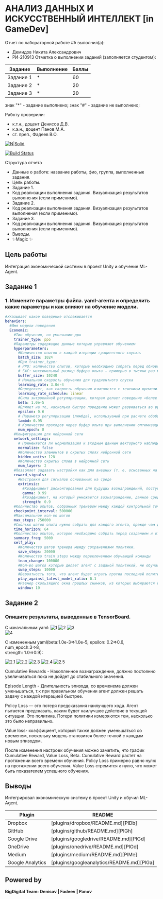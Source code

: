 # АНАЛИЗ ДАННЫХ И ИСКУССТВЕННЫЙ ИНТЕЛЛЕКТ [in GameDev]
Отчет по лабораторной работе #5 выполнил(а):
- Демидов Никита Александрович
- РИ-210913
Отметка о выполнении заданий (заполняется студентом):

| Задание | Выполнение | Баллы |
| ------ | ------ | ------ |
| Задание 1 | * | 60 |
| Задание 2 | * | 20 |
| Задание 3 | * | 20 |

знак "*" - задание выполнено; знак "#" - задание не выполнено;

Работу проверили:
- к.т.н., доцент Денисов Д.В.
- к.э.н., доцент Панов М.А.
- ст. преп., Фадеев В.О.

[![N|Solid](https://cldup.com/dTxpPi9lDf.thumb.png)](https://nodesource.com/products/nsolid)

[![Build Status](https://travis-ci.org/joemccann/dillinger.svg?branch=master)](https://travis-ci.org/joemccann/dillinger)

Структура отчета

- Данные о работе: название работы, фио, группа, выполненные задания.
- Цель работы.
- Задание 1.
- Код реализации выполнения задания. Визуализация результатов выполнения (если применимо).
- Задание 2.
- Код реализации выполнения задания. Визуализация результатов выполнения (если применимо).
- Задание 3.
- Код реализации выполнения задания. Визуализация результатов выполнения (если применимо).
- Выводы.
- ✨Magic ✨

## Цель работы
Интеграция экономической системы в проект Unity и обучение ML-Agent.

## Задание 1
### 1. Измените параметры файла. yaml-агента и определить какие параметры и как влияют на обучение модели.

```yaml
#Указывает какое поведение отслеживается
behaviors:
  #Имя модели поведения
  Economic:
    #Тип обучения, по умолчанию ppo
    trainer_type: ppo
    #Параметры содержащие данные которые управляют обучением
    hyperparameters:
      #Количество опытов в каждой итерации градиентного спуска.
      batch_size: 1024
      #При trainer_type:
      # PPO: количество опытов, которые необходимо собрать перед обновлением модели поведения. Соответствует тому, сколько опыта должно быть собрано, прежде чем мы будем изучать или обновлять модель. Это значение должно быть в несколько раз больше, чем batch_size. Обычно больший размер буфера соответствует более стабильным обновлениям обучения.
      # SAC: максимальный размер буфера опыта — примерно в тысячи раз больше, чем ваши эпизоды, чтобы SAC мог учиться как на старом, так и на новом опыте.
      buffer_size: 10240
      # Начальная скорость обучения для градиентного спуска
      learning_rate: 3.0e-4
      #Определяет, как скорость обучения изменяется с течением времени.
      learning_rate_schedule: linear
      #Сила энтропийной регуляризации, которая делает поведение «более случайным».
      beta: 1.0e-5
      #Влияет на то, насколько быстро поведение может развиваться во время обучения
      epsilon: 0.6
      # Параметр регуляризации (лямбда), используемый при расчете обобщенной оценки преимущества. Его можно рассматривать как то, насколько агент полагается на свою текущую оценку стоимости при расчете обновленной оценки стоимости.
      lambd: 0.95
      # Количество проходов через буфер опыта при выполнении оптимизации градиентного спуска.
      num_epoch: 8     
    #Конфигурация для нейронной сети
    network_settings:
      # Применяется ли нормализация к входным данным векторного наблюдения.
      normalize: false
      #Количество элементов в скрытых слоях нейронной сети
      hidden_units: 128
      #Количество скрытых слоев в нейронной сети
      num_layers: 2
    #Позволяет задавать настройки как для внешних (т. е. основанных на среде), так и для внутренних сигналов вознаграждения (например, любопытство и GAIL).
    reward_signals:
      #Настройки для сигналов основанных на среде
      extrinsic:
        #Коэффициент дисконтирования для будущих вознаграждений, поступающих из окружающей среды.
        gamma: 0.99
        #Коэффициент, на который умножается вознаграждение, данное средой. Типичные диапазоны будут варьироваться в зависимости от сигнала вознаграждения.
        strength: 0.9
    #Количество опытов, собранных тренером между каждой контрольной точкой
    checkpoint_interval: 500000
    #Максимальное кол-во шагов
    max_steps: 750000
    #Сколько шагов опыта нужно собрать для каждого агента, прежде чем добавить его в буфер опыта.
    time_horizon: 64
    #Количество опытов, которое необходимо собрать перед созданием и отображением статистики обучения.
    summary_freq: 5000
    self_play:
      #Количество шагов тренера между сохранениями политики.
      save_steps: 20000
      #Количество train_steps между переключением обучающей команды
      team_change: 100000
      #Кол-во шагов которые делает агент с заданой политикой, не обучаясь.
      swap_steps: 10000
      #Вероятность того, что агент будет играть против последней политики оппонента.
      play_against_latest_model_ratio: 0.1
      #Размер скользящего окна прошлых снимков, из которых выбираются противники агента.
      window: 10
```

## Задание 2
### Опишите результаты, выведенные в TensorBoard. 

С изначальным yaml:
![1](https://github.com/StumpyTax/DA-in-GameDev-lab2/tree/lab5/images/1.png)
![2](https://github.com/StumpyTax/DA-in-GameDev-lab2/tree/lab5/images/2.png)
![3](https://github.com/StumpyTax/DA-in-GameDev-lab2/tree/lab5/images/3.png)\
![4](https://github.com/StumpyTax/DA-in-GameDev-lab2/tree/lab5/images/4.png)


C измененным yaml(beta:1.0e-3=>1.0e-5,
                  epsilon: 0.2=>0.6,
                  num_epoch:3=>8,     
                  strength: 1.0=>0.9):

![2.1](https://github.com/StumpyTax/DA-in-GameDev-lab2/tree/lab5/images/2.1.png)
![2.2](https://github.com/StumpyTax/DA-in-GameDev-lab2/tree/lab5/images/2.2.png)
![2.3](https://github.com/StumpyTax/DA-in-GameDev-lab2/tree/lab5/images/2.3.png)
![2.4](https://github.com/StumpyTax/DA-in-GameDev-lab2/tree/lab5/images/2.4.png)
![2.5](https://github.com/StumpyTax/DA-in-GameDev-lab2/tree/lab5/images/2.5.png)

Cumulative Rewards - Накопленное вознаграждение, должно постоянно увеличиваться пока не дойдет до стабильного значения.

Episode Length - Длительность эпизода, со временема должен уменьшаться, т.к при правильном обучении агент должен решать задачу с каждой итерацией быстрее.

Policy Loss — это потеря предсказания наилучшего хода. Агент пытается предсказать, каким будет наилучшее действие в текущей ситуации. Это политика. Потери политики измеряются тем, насколько это было неправильно.

Value loss- коэффициент, который также должен уменьшаться со временем, поскольку модель становится более точной с каждым новым эпизодом.

После изменения настроек обучения можно заметить, что график Cumulative Reward, Value Loss, Beta.
Cumulative Reward растет на протяжении всего времени обучения.
Policy Loss примерно равно нулю на протяжении всего обучения.
Value Loss стремится к нулю, что может быть показателем успешного обучения.


## Выводы
Интегрировал экономическую систему в проект Unity и обучил ML-Agent.

| Plugin | README |
| ------ | ------ |
| Dropbox | [plugins/dropbox/README.md][PlDb] |
| GitHub | [plugins/github/README.md][PlGh] |
| Google Drive | [plugins/googledrive/README.md][PlGd] |
| OneDrive | [plugins/onedrive/README.md][PlOd] |
| Medium | [plugins/medium/README.md][PlMe] |
| Google Analytics | [plugins/googleanalytics/README.md][PlGa] |

## Powered by

**BigDigital Team: Denisov | Fadeev | Panov**
